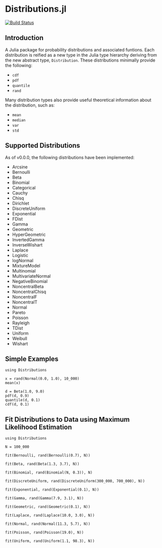 Distributions.jl
================

[![Build Status](https://travis-ci.org/JuliaStats/Distributions.jl.png)](https://travis-ci.org/JuliaStats/Distributions.jl)

## Introduction

A Julia package for probability distributions and associated funtions. Each distribution is reified as a new type in the Julia type hierarchy deriving from the new abstract type, `Distribution`. These distributions minimally provide the following:

* `cdf`
* `pdf`
* `quantile`
* `rand`

Many distribution types also provide useful theoretical information about the distribution, such as:

* `mean`
* `median`
* `var`
* `std`

## Supported Distributions

As of v0.0.0, the following distributions have been implemented:

* Arcsine
* Bernoulli
* Beta
* Binomial
* Categorical
* Cauchy
* Chisq
* Dirichlet
* DiscreteUniform
* Exponential
* FDist
* Gamma
* Geometric
* HyperGeometric
* InvertedGamma
* InverseWishart
* Laplace
* Logistic
* logNormal
* MixtureModel
* Multinomial
* MultivariateNormal
* NegativeBinomial
* NoncentralBeta
* NoncentralChisq
* NoncentralF
* NoncentralT
* Normal
* Pareto
* Poisson
* Rayleigh
* TDist
* Uniform
* Weibull
* Wishart

## Simple Examples

    using Distributions

    x = rand(Normal(0.0, 1.0), 10_000)
    mean(x)

    d = Beta(1.0, 9.0)
    pdf(d, 0.9)
    quantile(d, 0.1)
    cdf(d, 0.1)

## Fit Distributions to Data using Maximum Likelihood Estimation

	using Distributions

    N = 100_000

    fit(Bernoulli, rand(Bernoulli(0.7), N))

    fit(Beta, rand(Beta(1.3, 3.7), N))

    fit(Binomial, rand(Binomial(N, 0.3)), N)

    fit(DiscreteUniform, rand(DiscreteUniform(300_000, 700_000), N))

    fit(Exponential, rand(Exponential(0.1), N))

    fit(Gamma, rand(Gamma(7.9, 3.1), N))

    fit(Geometric, rand(Geometric(0.1), N))

    fit(Laplace, rand(Laplace(10.0, 3.0), N))

    fit(Normal, rand(Normal(11.3, 5.7), N))

    fit(Poisson, rand(Poisson(19.0), N))

    fit(Uniform, rand(Uniform(1.1, 98.3), N))
